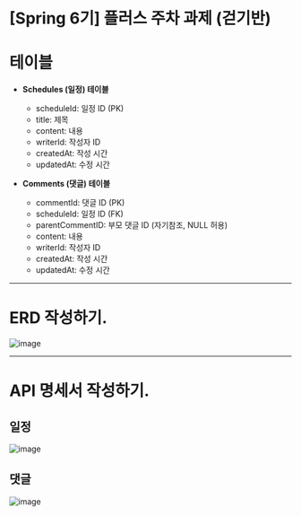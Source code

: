 # [Spring 6기] 플러스 주차 과제 (걷기반)

# 테이블

- **Schedules (일정) 테이블**
    - scheduleId: 일정 ID (PK)
    - title: 제목
    - content: 내용
    - writerId: 작성자 ID
    - createdAt: 작성 시간
    - updatedAt: 수정 시간

- **Comments (댓글) 테이블**
    - commentId: 댓글 ID (PK)
    - scheduleId: 일정 ID (FK)
    - parentCommentID: 부모 댓글 ID (자기참조, NULL 허용)
    - content: 내용
    - writerId: 작성자 ID
    - createdAt: 작성 시간
    - updatedAt: 수정 시간
    

---

# ERD 작성하기.

![image](https://github.com/user-attachments/assets/b01d8a65-105a-499b-a38e-016a673ff3cf)


---

# API 명세서 작성하기.

## 일정
![image](https://github.com/user-attachments/assets/acf47ec5-f445-442e-9b68-0fad40971242)

## 댓글
![image](https://github.com/user-attachments/assets/7459766d-4b0d-44a8-8a7a-1f11655977fa)

